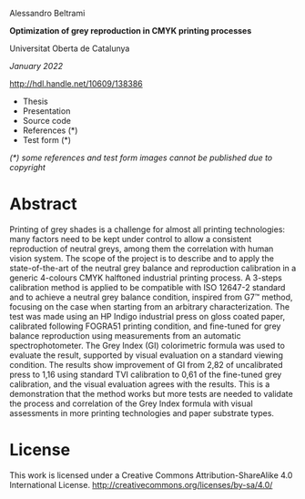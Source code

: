 Alessandro Beltrami

**Optimization of grey reproduction in CMYK printing processes**

Universitat Oberta de Catalunya

_January 2022_

http://hdl.handle.net/10609/138386

- Thesis
- Presentation
- Source code
- References (*)
- Test form (*)

_(*) some references and test form images cannot be published due to copyright_

# Abstract
Printing of grey shades is a challenge for almost all printing technologies: many factors need to be kept under control to allow a consistent reproduction of neutral greys, among them the correlation with human vision system. The scope of the project is to describe and to apply the state-of-the-art of the neutral grey balance and reproduction calibration in a generic 4-colours CMYK halftoned industrial printing process. A 3-steps calibration method is applied to be compatible with ISO 12647-2 standard and to achieve a neutral grey balance condition, inspired from G7™ method, focusing on the case when starting from an arbitrary characterization. The test was made using an HP Indigo industrial press on gloss coated paper, calibrated following FOGRA51 printing condition, and fine-tuned for grey balance reproduction using measurements from an automatic spectrophotometer. The Grey Index (GI) colorimetric formula was used to evaluate the result, supported by visual evaluation on a standard viewing condition.
The results show improvement of GI from 2,82 of uncalibrated press to 1,16 using standard TVI calibration to 0,61 of the fine-tuned grey calibration, and the visual evaluation agrees with the results. This is a demonstration that the method works but more tests are needed to validate the process and correlation of the Grey Index formula with visual assessments in more printing technologies and paper substrate types.

# License
This work is licensed under a Creative Commons Attribution-ShareAlike 4.0 International License.
http://creativecommons.org/licenses/by-sa/4.0/

